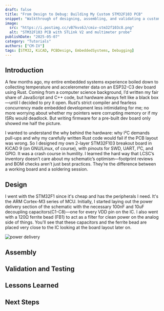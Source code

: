 ```yaml
---
draft: false
title: "From Design to Debug: Building My Custom STM32F103 PCB"
snippet: "Walkthrough of designing, assembling, and validating a custom STM32F103 board using KiCAD"
image:
  src: "https://i.postimg.cc/vB7kvs6J/cmiv-stm32f103c8.png"
  alt: "STM32F103 PCB with STLink V2 and multimeter probe"
publishDate: "2025-05-07"
category: "Tutorials"
authors: ["CM-IV"]
tags: [STM32, KiCAD, PCBDesign, EmbeddedSystems, Debugging]
---
```


## Introduction
A few months ago, my entire embedded systems experience boiled down to collecting temperature and accelerometer data on an ESP32-C3 dev board using Rust. Coming from a computer science background, I’d written my fair share of JavaScript and C++ code, but hardware always felt like a black box—until I decided to pry it open. Rust’s strict compiler and fearless concurrency made embedded development less intimidating for me; no more worrying about whether my pointers were corrupting memory or if my ISRs would deadlock. But writing firmware for a pre-built dev board only showed me half the picture.

I wanted to understand the why behind the hardware: why I²C demands pull-ups and why my carefully written Rust code would fail if the PCB layout was wrong. So I designed my own 2-layer STM32F103 breakout board in KiCAD 9 (on GNU/Linux, of course), with pinouts for SWD, UART, I²C, and GPIO. It was a crash course in humility. I learned the hard way that LCSC’s inventory doesn’t care about my schematic’s optimism—footprint reviews and BOM checks aren’t just best practices. They’re the difference between a working board and a soldering session.
## Design
I went with the STM32F1 since it's cheap and has the peripherals I need.  It's the ARM Cortex-M3 series of MCU.  Initially, I started laying out the power delivery section of the schematic with the necessary 100nF and 10uF decoupling capacitors(C1-C8)—one for every VDD pin on the IC.  I also went with a 120Ω ferrite bead (FB1) to act as a filter for clean power on the analog side of things.  You'll see that these capacitors and the ferrite bead are placed very close to the IC looking at the board layout later on.

![power delivery](https://i.postimg.cc/HWyV8Kq9/pwr-deliv.png)


## Assembly
## Validation and Testing
## Lessons Learned
## Next Steps
